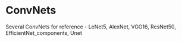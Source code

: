 # ConvNets
Several ConvNets for reference - 
LeNet5, AlexNet, VGG16, ResNet50, EfficientNet_components, Unet
